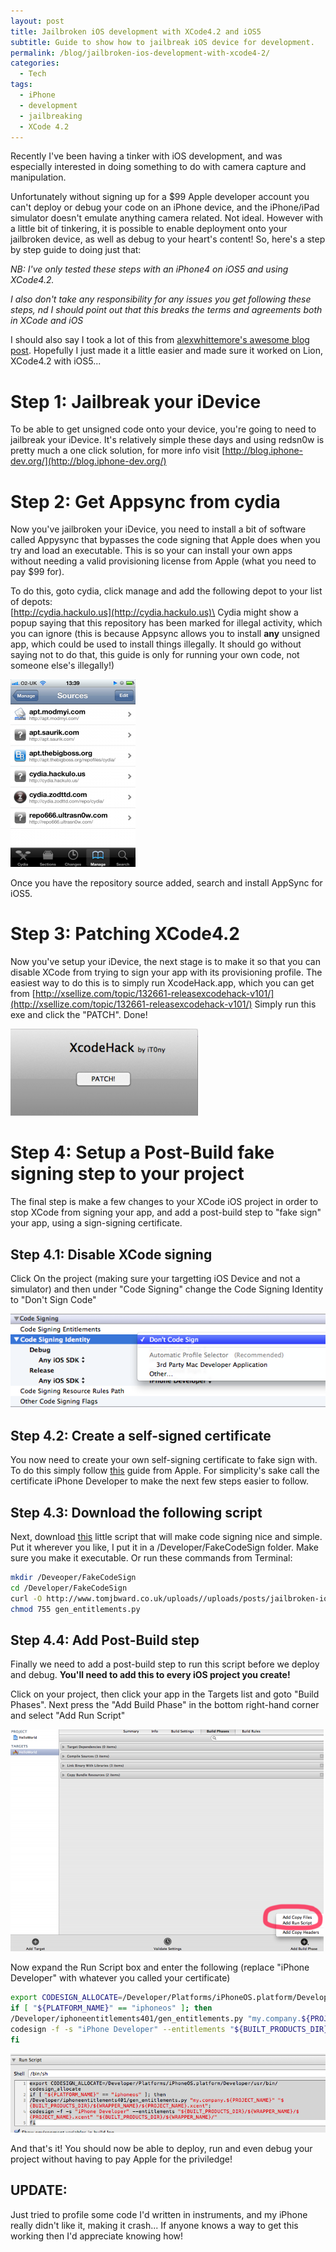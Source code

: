```yaml
---
layout: post
title: Jailbroken iOS development with XCode4.2 and iOS5
subtitle: Guide to show how to jailbreak iOS device for development.
permalink: /blog/jailbroken-ios-development-with-xcode4-2/
categories:
  - Tech
tags:
  - iPhone
  - development
  - jailbreaking
  - XCode 4.2
---
```


Recently I've been having a tinker with iOS development, and was especially
interested in doing something to do with camera capture and manipulation.

Unfortunately without signing up for a $99 Apple developer account you can't
deploy or debug your code on an iPhone device, and the iPhone/iPad simulator
doesn't emulate anything camera related. Not ideal. However with a little bit of
tinkering, it is possible to enable deployment onto your jailbroken device, as
well as debug to your heart's content! So, here's a step by step guide to doing
just that:

_NB: I've only tested these steps with an iPhone4 on iOS5 and using XCode4.2._

_I also don't take any responsibility for any issues you get following these
steps, nd I should point out that this breaks the terms and agreements both in
XCode and iOS_

I should also say I took a lot of this from
[alexwhittemore's awesome blog post](http://www.alexwhittemore.com/?p=398).
Hopefully I just made it a little easier and made sure it worked on Lion,
XCode4.2 with iOS5...

<!--more-->

# Step 1: Jailbreak your iDevice

To be able to get unsigned code onto your device, you're going to need to
jailbreak your iDevice. It's relatively simple these days and using redsn0w is
pretty much a one click solution, for more info visit
[http://blog.iphone-dev.org/](http://blog.iphone-dev.org/)

# Step 2: Get Appsync from cydia

Now you've jailbroken your iDevice, you need to install a bit of software called
Appysync that bypasses the code signing that Apple does when you try and load an
executable. This is so your can install your own apps without needing a valid
provisioning license from Apple (what you need to pay $99 for).

To do this, goto cydia, click manage and add the following depot to your list of
depots:\
[http://cydia.hackulo.us](http://cydia.hackulo.us)\
Cydia might show a
popup saying that this repository has been marked for illegal activity, which
you can ignore (this is because Appsync allows you to install **any** unsigned
app, which could be used to install things illegally. It should go without
saying not to do that, this guide is only for running your own code, not someone
else's illegally!)

[![](/uploads/posts/jailbroken-ios-development-with-xcode4-2/CydiaSources-200x300.png "CydiaSources")](/uploads/posts/jailbroken-ios-development-with-xcode4-2/CydiaSources.png)

Once you have the repository source added, search and install AppSync for iOS5.

# Step 3: Patching XCode4.2

Now you've setup your iDevice, the next stage is to make it so that you can
disable XCode from trying to sign your app with its provisioning profile. The
easiest way to do this is to simply run XcodeHack.app, which you can get from
[http://xsellize.com/topic/132661-releasexcodehack-v101/](http://xsellize.com/topic/132661-releasexcodehack-v101/)
Simply run this exe and click the "PATCH". Done!

[![](/uploads/posts/jailbroken-ios-development-with-xcode4-2/XCodeHack-300x139.png "XCodeHack")](/uploads/posts/jailbroken-ios-development-with-xcode4-2/XCodeHack.png)

# Step 4: Setup a Post-Build fake signing step to your project

The final step is make a few changes to your XCode iOS project in order to stop
XCode from signing your app, and add a post-build step to "fake sign" your app,
using a sign-signing certificate.

## Step 4.1: Disable XCode signing

Click On the project (making sure your targetting iOS Device and not a
simulator) and then under "Code Signing" change the Code Signing Identity to
"Don't Sign Code"

[![](/uploads/posts/jailbroken-ios-development-with-xcode4-2/Codesigning.png "Codesigning")](/uploads/posts/jailbroken-ios-development-with-xcode4-2/Codesigning.png)

## Step 4.2: Create a self-signed certificate

You now need to create your own self-signing certificate to fake sign with. To
do this simply follow
[this](http://developer.apple.com/mac/library/documentation/Security/Conceptual/CodeSigningGuide/Procedures/Procedures.html#//apple_ref/doc/uid/TP40005929-CH4-SW1)
guide from Apple. For simplicity's sake call the certificate iPhone Developer to
make the next few steps easier to follow.

## Step 4.3: Download the following script

Next, download
[this](/uploads/posts/jailbroken-ios-development-with-xcode4-2/gen_entitlements.py)
little script that will make code signing nice and simple. Put it wherever you
like, I put it in a /Developer/FakeCodeSign folder. Make sure you make it
executable. Or run these commands from Terminal:

```bash
mkdir /Deveoper/FakeCodeSign  
cd /Developer/FakeCodeSign  
curl -O http://www.tomjbward.co.uk/uploads//uploads/posts/jailbroken-ios-development-with-xcode4-2/gen_entitlements.py
chmod 755 gen_entitlements.py  
```

## Step 4.4: Add Post-Build step

Finally we need to add a post-build step to run this script before we deploy and
debug. **You'll need to add this to every iOS project you create!**

Click on your project, then click your app in the Targets list and goto "Build
Phases". Next press the "Add Build Phase" in the bottom right-hand corner and
select "Add Run Script"

[![](/uploads/posts/jailbroken-ios-development-with-xcode4-2/AddRunScriptBuildPhase-small.png "AddRunScriptBuildPhase")](/uploads/posts/jailbroken-ios-development-with-xcode4-2/AddRunScriptBuildPhase.png)

Now expand the Run Script box and enter the following (replace "iPhone
Developer" with whatever you called your certificate)

```sh
export CODESIGN_ALLOCATE=/Developer/Platforms/iPhoneOS.platform/Developer/usr/bin/codesign_allocate  
if [ "${PLATFORM_NAME}" == "iphoneos" ]; then  
/Developer/iphoneentitlements401/gen_entitlements.py "my.company.${PROJECT_NAME}" "${BUILT_PRODUCTS_DIR}/${WRAPPER_NAME}/${PROJECT_NAME}.xcent";  
codesign -f -s "iPhone Developer" --entitlements "${BUILT_PRODUCTS_DIR}/${WRAPPER_NAME}/${PROJECT_NAME}.xcent" "${BUILT_PRODUCTS_DIR}/${WRAPPER_NAME}/"  
fi
```

[![](/uploads/posts/jailbroken-ios-development-with-xcode4-2/RunScriptDropdown.png "RunScriptDropdown")](/uploads/posts/jailbroken-ios-development-with-xcode4-2/RunScriptDropdown.png)

And that's it! You should now be able to deploy, run and even debug your project
without having to pay Apple for the priviledge!

## UPDATE:

Just tried to profile some code I'd written in instruments, and my iPhone really
didn't like it, making it crash... If anyone knows a way to get this working
then I'd appreciate knowing how!
